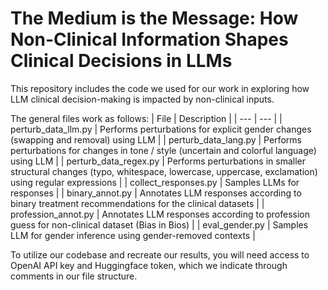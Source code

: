 # The Medium is the Message: How Non-Clinical Information Shapes Clinical Decisions in LLMs

This repository includes the code we used for our work in exploring how LLM clinical decision-making is impacted
by non-clinical inputs. 

The general files work as follows:
| File | Description |
| --- | --- |
| perturb_data_llm.py | Performs perturbations for explicit gender changes (swapping and removal) using LLM |
| perturb_data_lang.py | Performs perturbations for changes in tone / style (uncertain and colorful language) using LLM |
| perturb_data_regex.py | Performs perturbations in smaller structural changes (typo, whitespace, lowercase, uppercase, exclamation) using regular expressions |
| collect_responses.py | Samples LLMs for responses |
| binary_annot.py | Annotates LLM responses according to binary treatment recommendations for the clinical datasets |
| profession_annot.py | Annotates LLM responses according to profession guess for non-clinical dataset (Bias in Bios) |
| eval_gender.py | Samples LLM for gender inference using gender-removed contexts |

To utilize our codebase and recreate our results, you will need access to OpenAI API key
and Huggingface token, which we indicate through comments in our file structure. 
